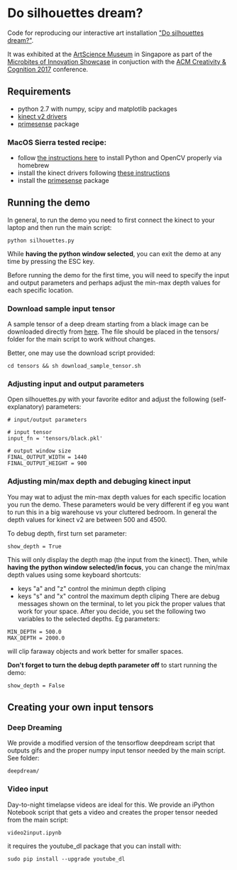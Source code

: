 # Do silhouettes dream?
Code for reproducing our interactive art installation ["Do silhouettes dream?"](http://www.skamalas.com/#silhouettes).

It was exhibited at the [ArtScience Museum](http://www.marinabaysands.com/museum.html) in Singapore as part of the [Microbites of Innovation Showcase](http://microbites.me/) in conjuction with the [ACM Creativity & Cognition 2017](http://cc.acm.org/2017/) conference.

## Requirements
* python 2.7 with numpy, scipy and matplotlib packages
* [kinect v2 drivers](https://github.com/OpenKinect/libfreenect2/)
* [primesense](https://pypi.python.org/pypi/primesense) package

### MacOS Sierra tested recipe:
* follow [the instructions here](http://www.pyimagesearch.com/2016/12/19/install-opencv-3-on-macos-with-homebrew-the-easy-way/) to install Python and OpenCV properly via homebrew
* install the kinect drivers following [these instructions](https://github.com/OpenKinect/libfreenect2/blob/master/README.md#mac-osx)
* install the [primesense](https://pypi.python.org/pypi/primesense) package

## Running the demo

In general, to run the demo you need to first connect the kinect to your laptop and then run the main script:
```
python silhouettes.py
```
While **having the python window selected**, you can exit the demo at any time by pressing the ESC key.

Before running the demo for the first time, you will need to specify the input and output parameters and perhaps adjust the min-max depth values for each specific location.

### Download sample input tensor
A sample tensor of a deep dream starting from a black image can be downloaded directly from [here](http://www.skamalas.com/silhouettes/black.pkl). The file should be placed in the tensors/ folder for the main script to work without changes. 

Better, one may use the download script provided:
```
cd tensors && sh download_sample_tensor.sh
```

### Adjusting input and output parameters
Open silhouettes.py with your favorite editor and adjust the following (self-explanatory) parameters:

```
# input/output parameters

# input tensor
input_fn = 'tensors/black.pkl'

# output window size
FINAL_OUTPUT_WIDTH = 1440
FINAL_OUTPUT_HEIGHT = 900
```

### Adjusting min/max depth and debuging kinect input

You may wat to adjust the min-max depth values for each specific location you run the demo. These parameters would be very different if eg you want to run this in a big warehouse vs your cluttered bedroom. In general the depth values for kinect v2 are between 500 and 4500.

To debug depth, first turn set parameter:
``` 
show_depth = True
```
This will only display the depth map (the input from the kinect). Then, while **having the python window selected/in focus**, you can change the min/max depth values using some keyboard shortcuts:
* keys "a" and "z" control the minimun depth cliping 
* keys "s" and "x" control the maximum depth cliping 
There are debug messages shown on the terminal, to let you pick the proper values that work for your space.
After you decide, you set the following two variables to the selected depths. Eg parameters:
```
MIN_DEPTH = 500.0
MAX_DEPTH = 2000.0 
```
will clip faraway objects and work better for smaller spaces.

**Don't forget to turn the debug depth parameter off** to start running the demo:
``` 
show_depth = False
```

## Creating your own input tensors

### Deep Dreaming
We provide a modified version of the tensorflow deepdream script that outputs gifs and the proper numpy input tensor needed by the main script. See folder:
```
deepdream/
```

### Video input
Day-to-night timelapse videos are ideal for this. We provide an iPython Notebook script that gets a video and creates the proper tensor needed from the main script:

```
video2input.ipynb
```

it requires the youtube_dl package that you can install with:

```
sudo pip install --upgrade youtube_dl
```

